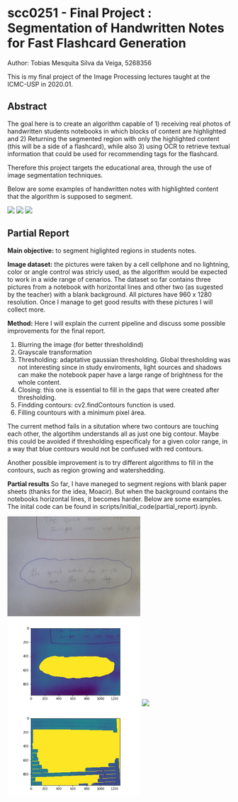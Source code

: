 # scc0251 - Final Project : Segmentation of Handwritten Notes for Fast Flashcard Generation

Author: Tobias Mesquita Silva da Veiga, 5268356

This is my final project of the Image Processing lectures taught at the ICMC-USP in 2020.01.

## Abstract

The goal here is to create an algorithm capable of 1) receiving real photos of handwritten students notebooks in which blocks of content are highlighted and 2) Returning the segmented region with only the highlighted content (this will be a side of a flashcard), while also 3) using OCR to retrieve textual information that could be used for recommending tags for the flashcard.

Therefore this project targets the educational area, through the use of image segmentation techniques. 

Below are some examples of handwritten notes with highlighted content that the algorithm is supposed to segment.

<img src="images/abstract_ex01.jpg" width="300">

<img src="images/abstract_ex02.jpg" width="300">

<img src="images/abstract_ex03.jpg" width="300">

## Partial Report

**Main objective:** to segment higlighted regions in students notes.

**Image dataset:** the pictures were taken by a cell cellphone and no lightning, color or angle control was stricly used, as the algorithm would be expected to work in a wide range of cenarios. The dataset so far contains three pictures from a notebook with horizontal lines and other two (as sugested by the teacher) with a blank background. All pictures have 960 x 1280 resolution. Once I manage to get good results with these pictures I will collect more.

**Method:** Here I will explain the current pipeline and discuss some possible improvements for the final report.

1) Blurring the image (for better thresholdind)
2) Grayscale transformation
3) Thresholding: adaptative gaussian thresholding. Global thresholding was not interesting since in study enviroments, light sources and shadows can make the notebook paper have a large range of brightness for the whole content.
4) Closing: this one is essential to fill in the gaps that were created after thresholding.
5) Findding contours: cv2.findContours function is used.
6) Filling countours with a minimum pixel área.

The current method fails in a situtation where two contours are touching each other, the algortihm understands all as just one big contour. Maybe this could be avoided if thresholding especificaly for a given color range, in a way that blue contours would not be confused with red contours.

Another possible improvement is to try different algorithms to fill in the contours, such as region growing and watershedding.

**Partial results** So far, I have maneged to segment regions with blank paper sheets (thanks for the idea, Moacir). But when the background contains the notebooks horizontal lines, it becomes harder. Below are some examples. The inital code can be found in scripts/initial_code(partial_report).ipynb.

<img src="images/ex01.jpg" width="300">

<img src="images/ex01_(partial).png" width="300">

<img src="images/abstract_ex02.jpg" width="300">

<img src="images/abstract_ex02_(partial).png" width="300">


